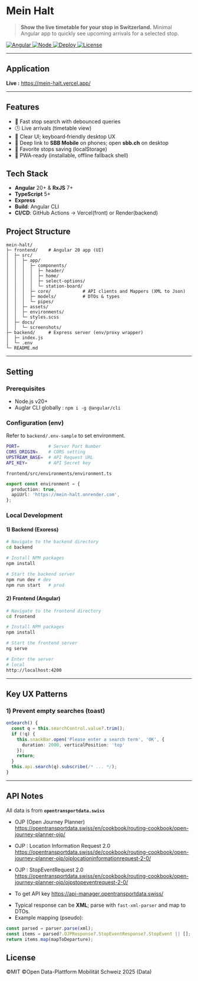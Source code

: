 # Mein Halt

> **Show the live timetable for your stop in Switzerland.**
> Minimal Angular app to quickly see upcoming arrivals for a selected stop.
<p align="left">

  <a href="#">
    <img alt="Angular" src="https://img.shields.io/badge/Angular-20-DD0031?logo=angular&logoColor=white">
  </a>
  
  <a href="#">
    <img alt="Node" src="https://img.shields.io/badge/Node-%E2%89%A520-339933?logo=node.js&logoColor=white">
  </a>

  <a href="#">
    <img alt="Deploy" src="https://img.shields.io/badge/Deploy-Vercel/Render-000000?logo=vercel">
  </a>
  <a href="#license">
    <img alt="License" src="https://img.shields.io/badge/License-MIT-blue.svg">
  </a>
</p>

---

## Application

**Live :** https://mein-halt.vercel.app/


---

## Features

* 🔎 Fast stop search with debounced queries
* 🕒 Live arrivals (timetable view)
* 📱 Clear UI; keyboard‑friendly desktop UX
* 🔗 Deep link to **SBB Mobile** on phones; open **sbb.ch** on desktop
* 💾 Favorite stops saving (localStorage)
* 🚀 PWA‑ready (installable, offline fallback shell)

## Tech Stack

* **Angular** 20+ & **RxJS** 7+
* **TypeScript** 5+
* **Express** 
* **Build**: Angular CLI
* **CI/CD**: GitHub Actions → Vercel(front) or Render(backend)

## Project Structure

```
mein-halt/
├─ frontend/    # Angular 20 app (UI)
│  ├─ src/
│  │  ├─ app/
│  │  │  ├─ components/
│  │  │  │  ├─ header/
│  │  │  │  ├─ home/
│  │  │  │  ├─ select-options/
│  │  │  │  └─ station-board/
│  │  │  ├─ core/            # API clients and Mappers (XML to Json)
│  │  │  ├─ models/          # DTOs & types
│  │  │  └─ pipes/           
│  │  ├─ assets/
│  │  ├─ environments/
│  │  └─ styles.scss
│  ├─ docs/
│  │  └─ screenshots/
├─ backend/     # Express server (env/proxy wrapper)
│  ├─ index.js
│  └─ .env
└─ README.md
```

---

## Setting

### Prerequisites

- Node.js v20+
- Auglar CLI globally : ``npm i -g @angular/cli``

### Configuration (env)

Refer to `backend/.env-sample` to set environment.

``` bash
PORT=           # Server Port Number
CORS_ORIGIN=    # CORS setting
UPSTREAM_BASE=  # API Request URL 
API_KEY=        # API Secret key
```


`frontend/src/environments/environment.ts`

```ts
export const environment = {
  production: true,
  apiUrl: 'https://mein-halt.onrender.com',
};
```

### Local Development

#### 1) Backend (Exoress)

``` bash
# Navigate to the backend directory
cd backend

# Install NPM packages
npm install

# Start the backend server
npm run dev # dev
npm run start   # prod  

```

#### 2) Frontend (Angular)

```bash
# Navigate to the frontend directory
cd frontend 

# Install NPM packages
npm install

# Start the frontend server
ng serve

# Enter the server
# local
http://localhost:4200


```

---

## Key UX Patterns

### 1) Prevent empty searches (toast)

```ts
onSearch() {
  const q = this.searchControl.value?.trim();
  if (!q) {
    this.snackBar.open('Please enter a search term', 'OK', {
      duration: 2000, verticalPosition: 'top'
    });
    return;
  }
  this.api.search(q).subscribe(/* ... */);
}
```

---

## API Notes
All data is from  **``opentransportdata.swiss``**


- OJP (Open Journey Planner)
https://opentransportdata.swiss/en/cookbook/routing-cookbook/open-journey-planner-ojp/

- OJP : Location Information Request 2.0
https://opentransportdata.swiss/de/cookbook/routing-cookbook/open-journey-planner-ojp/ojplocationinformationrequest-2-0/

- OJP : StopEventRequest 2.0
https://opentransportdata.swiss/en/cookbook/routing-cookbook/open-journey-planner-ojp/ojpstopeventrequest-2-0/

- To get API key
https://api-manager.opentransportdata.swiss/



* Typical response can be **XML**; parse with `fast-xml-parser` and map to DTOs.
* Example mapping (pseudo):

```ts
const parsed = parser.parse(xml);
const items = parsed?.OJPResponse?.StopEventResponse?.StopEvent || [];
return items.map(mapToDeparture);
```

## License

©MIT
©Open Data-Plattform Mobilität Schweiz 2025 (Data)




